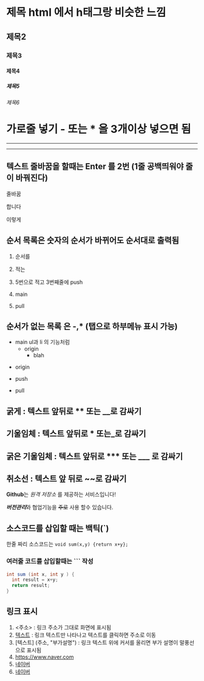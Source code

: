 # 제목 html 에서 h태그랑 비슷한 느낌
## 제목2
### 제목3
#### 제목4
##### 제목5
###### 제목6 

# 가로줄 넣기 - 또는 * 을 3개이상 넣으면 됨
 ------
 *******
## 텍스트 줄바꿈을 할때는 Enter 를 2번 (1줄 공백띄워야 줄이 바꿔진다)
줄바꿈

합니다

이렇게
## 순서 목록은 숫자의 순서가 바뀌어도 순서대로 출력됨
1. 순서를

2. 적는

5. 5번으로 적고 3번째줄에 push 

3. main

4. pull

## 순서가 없는 목록 은 -,* (탭으로 하부메뉴 표시 가능)

- main ul과 li 의 기능처럼
  - origin
    - blah
* origin
  
- push
  
- pull

## 굵게 : **텍스트** 앞뒤로 ** 또는 __로 감싸기
## 기울임체 : 텍스트 앞뒤로 * 또는_로 감싸기
## 굵은 기울임체 : 텍스트 앞뒤로 *** 또는 ___ 로 감싸기
## 취소선 : 텍스트 앞 뒤로 ~~로 감싸기

**Github**는 _원격 저장소_ 를 제공하는 서비스입니다!

***버전관리***와 협업기능을 ~~주로~~ 사용 할수 있습니다.

## 소스코드를 삽입할 때는 백틱(`)

한줄 짜리 소스코드는 `void sum(x,y) {return x+y}; ` 

### 여러줄 코드를 삽입할때는 ``` 작성
``` java
int sum (int x, int y ) {
  int result = x+y;
  return result;
}
```

## 링크 표시
1. <주소> : 링크 주소가 그대로 화면에 표시됨
2. [텍스트](주소) : 링크 텍스트만 나타나고 텍스트를 클릭하면 주소로 이동
3. [텍스트] (주소, "부가설명") : 링크 텍스트 위에 커서를 올리면 부가 설명이 말풍선으로 표시됨
4. <https://www.naver.com>
5. [네이버](https://www.naver.com)
6. [네이버](https://www.naver.com, "클릭시 네이버로 이동")
